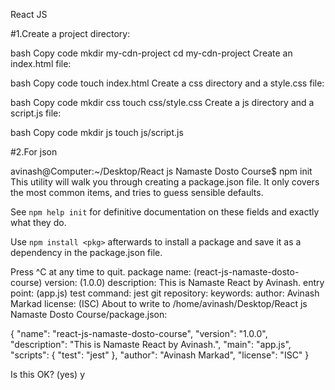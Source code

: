 React JS

#1.Create a project directory:

bash
Copy code
mkdir my-cdn-project
cd my-cdn-project
Create an index.html file:

bash
Copy code
touch index.html
Create a css directory and a style.css file:

bash
Copy code
mkdir css
touch css/style.css
Create a js directory and a script.js file:

bash
Copy code
mkdir js
touch js/script.js

#2.For json

avinash@Computer:~/Desktop/React js Namaste Dosto Course$ npm init
This utility will walk you through creating a package.json file.
It only covers the most common items, and tries to guess sensible defaults.

See `npm help init` for definitive documentation on these fields
and exactly what they do.

Use `npm install <pkg>` afterwards to install a package and
save it as a dependency in the package.json file.

Press ^C at any time to quit.
package name: (react-js-namaste-dosto-course) 
version: (1.0.0) 
description: This is Namaste React by Avinash.
entry point: (app.js) 
test command: jest
git repository: 
keywords: 
author: Avinash Markad
license: (ISC) 
About to write to /home/avinash/Desktop/React js Namaste Dosto Course/package.json:

{
  "name": "react-js-namaste-dosto-course",
  "version": "1.0.0",
  "description": "This is Namaste React by Avinash.",
  "main": "app.js",
  "scripts": {
    "test": "jest"
  },
  "author": "Avinash Markad",
  "license": "ISC"
}


Is this OK? (yes) y